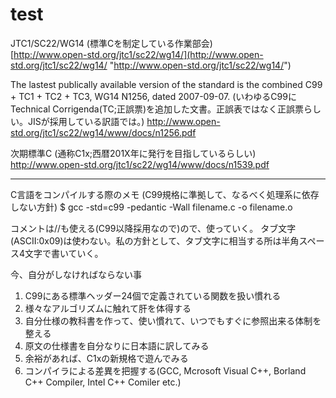 # test

JTC1/SC22/WG14 (標準Cを制定している作業部会)  
[http://www.open-std.org/jtc1/sc22/wg14/](http://www.open-std.org/jtc1/sc22/wg14/ "http://www.open-std.org/jtc1/sc22/wg14/")


The  lastest publically available version of the standard is the combined C99 + TC1 + TC2 + TC3, WG14 N1256, dated 2007-09-07. (いわゆるC99にTechnical Corrigenda(TC;正誤票)を追加した文書。正誤表ではなく正誤票らしい。JISが採用している訳語では。)
http://www.open-std.org/jtc1/sc22/wg14/www/docs/n1256.pdf

次期標準C (通称C1x;西暦201X年に発行を目指しているらしい)
http://www.open-std.org/jtc1/sc22/wg14/www/docs/n1539.pdf

-----
C言語をコンパイルする際のメモ
(C99規格に準拠して、なるべく処理系に依存しない方針)
$ gcc -std=c99 -pedantic -Wall filename.c -o filename.o

コメントは//も使える(C99以降採用なので)ので、使っていく。
タブ文字(ASCII:0x09)は使わない。私の方針として、タブ文字に相当する所は半角スペース4文字で書いていく。

今、自分がしなければならない事
1) C99にある標準ヘッダー24個で定義されている関数を扱い慣れる
2) 様々なアルゴリズムに触れて肝を体得する
3) 自分仕様の教科書を作って、使い慣れて、いつでもすぐに参照出来る体制を整える
4) 原文の仕様書を自分なりに日本語に訳してみる
5) 余裕があれば、C1xの新規格で遊んでみる
6) コンパイラによる差異を把握する(GCC, Mcrosoft Visual C++, Borland C++ Compiler, Intel C++ Comiler etc.)
